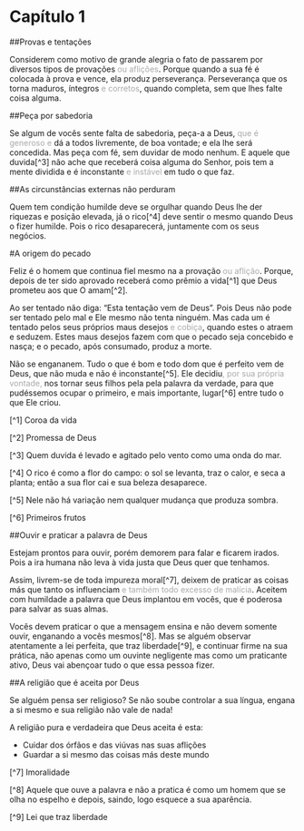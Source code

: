 # Capítulo 1

##Provas e tentações

Considerem como motivo de grande alegria o fato de passarem por diversos tipos de provações <font color="darkgray">ou aflições</font>. Porque quando a sua fé é colocada à prova e vence, ela produz perseverança. Perseverança que os torna maduros, íntegros<font color="darkgray"> e corretos</font>, quando completa, sem que lhes falte coisa alguma.

##Peça por sabedoria

Se algum de vocês sente falta de sabedoria, peça-a a Deus, <font color="darkgray">que é generoso e</font> dá a todos livremente, de boa vontade; e ela lhe será concedida. Mas peça com fé, sem duvidar de modo nenhum. E aquele que duvida[^3] não ache que receberá coisa alguma do Senhor, pois tem a mente dividida e é inconstante <font color="darkgray">e instável</font> em tudo o que faz.

##As circunstâncias externas não perduram

Quem tem condição humilde deve se orgulhar quando Deus lhe der riquezas e posição elevada, já o rico[^4] deve sentir o mesmo quando Deus o fizer humilde. Pois o rico desaparecerá, juntamente com os seus negócios.

#A origem do pecado

Feliz é o homem que continua fiel mesmo na a provação<font color="darkgray"> ou aflição</font>. Porque, depois de ter sido aprovado receberá como prêmio a vida[^1] que Deus prometeu aos que O amam[^2].

Ao ser tentado não diga: “Esta tentação vem de Deus”. Pois Deus não pode ser tentado pelo mal e Ele mesmo não tenta ninguém. Mas cada um é tentado pelos seus próprios maus desejos <font color="darkgray">e cobiça</font>, quando estes o atraem e seduzem. Estes maus desejos fazem com que o pecado seja concebido e nasça; e o pecado, após consumado, produz a morte.

Não se engananem. Tudo o que é bom e todo dom que é perfeito vem de Deus, que não muda e não é inconstante[^5]. Ele decidiu<font color="darkgray">, por sua própria vontade,</font> nos tornar seus filhos pela pela palavra da verdade, para que pudéssemos ocupar o primeiro, e mais importante, lugar[^6] entre tudo o que Ele criou.

[^1] Coroa da vida

[^2] Promessa de Deus

[^3] Quem duvida é levado e agitado pelo vento como uma onda do mar.

[^4] O rico é como a flor do campo: o sol se levanta, traz o calor, e seca a planta; então a sua flor cai e sua beleza desaparece.

[^5] Nele não há variação nem qualquer mudança que produza sombra.

[^6] Primeiros frutos

##Ouvir e praticar a palavra de Deus

Estejam prontos para ouvir, porém demorem para falar e ficarem irados. Pois a ira humana não leva à vida justa que Deus quer que tenhamos.

Assim, livrem-se de toda impureza moral[^7], deixem de praticar as coisas más que tanto os influenciam <font color="darkgray">e também todo excesso de malícia</font>. Aceitem com humildade a palavra que Deus implantou em vocês, que é poderosa para salvar as suas almas.

Vocês devem praticar o que a mensagem ensina e não devem somente ouvir, enganando a vocês mesmos[^8]. Mas se alguém observar atentamente a lei perfeita, que traz liberdade[^9], e continuar firme na sua prática, não apenas como um ouvinte negligente mas como um praticante ativo, Deus vai abençoar tudo o que essa pessoa fizer.

##A religião que é aceita por Deus

Se alguém pensa ser religioso? Se não soube controlar a sua língua, engana a si mesmo e sua religião não vale de nada!

A religião pura e verdadeira que Deus aceita é esta:
* Cuidar dos órfãos e das viúvas nas suas aflições
* Guardar a si mesmo das coisas más deste mundo

[^7] Imoralidade

[^8] Aquele que ouve a palavra e não a pratica é como um homem que se olha no espelho e depois, saindo, logo esquece a sua aparência.

[^9] Lei que traz liberdade
